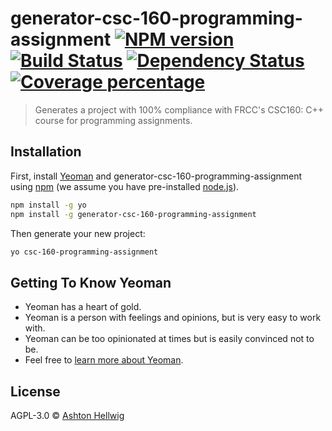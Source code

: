 # generator-csc-160-programming-assignment [![NPM version][npm-image]][npm-url] [![Build Status][travis-image]][travis-url] [![Dependency Status][daviddm-image]][daviddm-url] [![Coverage percentage][coveralls-image]][coveralls-url]
> Generates a project with 100% compliance with FRCC&#39;s CSC160: C++ course for programming assignments.

## Installation

First, install [Yeoman](http://yeoman.io) and generator-csc-160-programming-assignment using [npm](https://www.npmjs.com/) (we assume you have pre-installed [node.js](https://nodejs.org/)).

```bash
npm install -g yo
npm install -g generator-csc-160-programming-assignment
```

Then generate your new project:

```bash
yo csc-160-programming-assignment
```

## Getting To Know Yeoman

 * Yeoman has a heart of gold.
 * Yeoman is a person with feelings and opinions, but is very easy to work with.
 * Yeoman can be too opinionated at times but is easily convinced not to be.
 * Feel free to [learn more about Yeoman](http://yeoman.io/).

## License

AGPL-3.0 © [Ashton Hellwig](https://ashtonhellwig.netlify.com)


[npm-image]: https://badge.fury.io/js/generator-csc-160-programming-assignment.svg
[npm-url]: https://npmjs.org/package/generator-csc-160-programming-assignment
[travis-image]: https://travis-ci.com/ashellwig/generator-csc-160-programming-assignment.svg?branch=master
[travis-url]: https://travis-ci.com/ashellwig/generator-csc-160-programming-assignment
[daviddm-image]: https://david-dm.org/ashellwig/generator-csc-160-programming-assignment.svg?theme=shields.io
[daviddm-url]: https://david-dm.org/ashellwig/generator-csc-160-programming-assignment
[coveralls-image]: https://coveralls.io/repos/ashellwig/generator-csc-160-programming-assignment/badge.svg
[coveralls-url]: https://coveralls.io/r/ashellwig/generator-csc-160-programming-assignment
